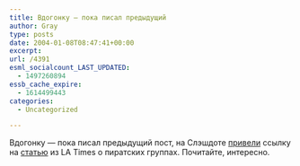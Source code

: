 ```yaml
---
title: Вдогонку — пока писал предыдущий
author: Gray
type: posts
date: 2004-01-08T08:47:41+00:00
excerpt:
url: /4391
esml_socialcount_LAST_UPDATED:
  - 1497260894
essb_cache_expire:
  - 1614499443
categories:
  - Uncategorized

---
```








Вдогонку &#8212; пока писал предыдущий пост, на Слэшдоте <a href="http://slashdot.org/article.pl?sid=04/01/07/2332234" target="_blank">привели</a> ссылку на <a href="http://story.news.yahoo.com/news?tmpl=story2&#038;u=/latimes_ts/20040107/ts_latimes/secretmoviemoguls&#038;e=4" target="_blank">статью</a> из LA Times о пиратских группах. Почитайте, интересно.